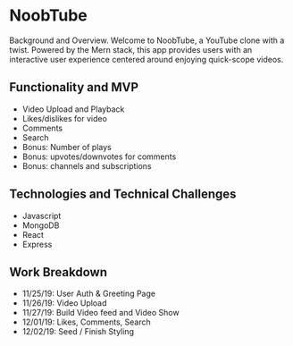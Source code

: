 # NoobTube
Background and Overview. 
Welcome to NoobTube, a YouTube clone with a twist. Powered by the Mern stack, this app provides users with an interactive user experience centered around enjoying quick-scope videos. 

## Functionality and MVP
* Video Upload and Playback
* Likes/dislikes for video
* Comments
* Search
* Bonus: Number of plays
* Bonus: upvotes/downvotes for comments
* Bonus: channels and subscriptions

## Technologies and Technical Challenges 
* Javascript
* MongoDB
* React
* Express

## Work Breakdown
* 11/25/19: User Auth & Greeting Page
* 11/26/19: Video Upload
* 11/27/19: Build Video feed and Video Show
* 12/01/19: Likes, Comments, Search
* 12/02/19: Seed / Finish Styling

